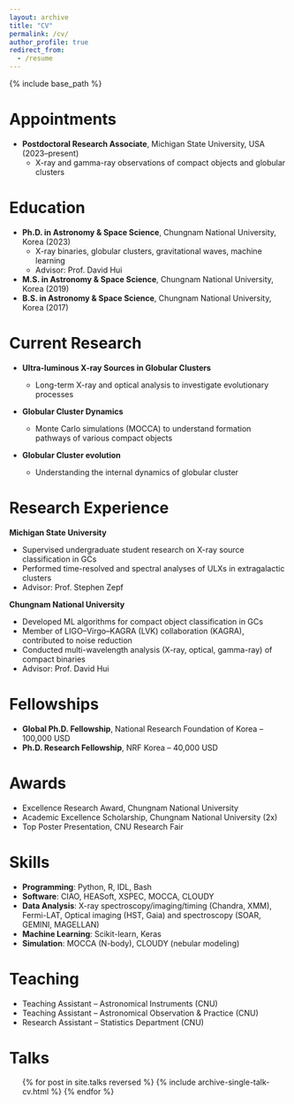 ```yaml
---
layout: archive
title: "CV"
permalink: /cv/
author_profile: true
redirect_from:
  - /resume
---
```


{% include base_path %}

Appointments
======
* **Postdoctoral Research Associate**, Michigan State University, USA (2023–present)  
  * X-ray and gamma-ray observations of compact objects and globular clusters

Education
======
* **Ph.D. in Astronomy & Space Science**, Chungnam National University, Korea (2023)
  * X-ray binaries, globular clusters, gravitational waves, machine learning  
  * Advisor: Prof. David Hui
* **M.S. in Astronomy & Space Science**, Chungnam National University, Korea (2019)
* **B.S. in Astronomy & Space Science**, Chungnam National University, Korea (2017)


Current Research
======
* **Ultra-luminous X-ray Sources in Globular Clusters**  
  * Long-term X-ray and optical analysis to investigate evolutionary processes

* **Globular Cluster Dynamics**  
  * Monte Carlo simulations (MOCCA) to understand formation pathways of various compact objects

* **Globular Cluster evolution**
  * Understanding the internal dynamics of globular cluster
  
Research Experience
======
**Michigan State University**
* Supervised undergraduate student research on X-ray source classification in GCs  
* Performed time-resolved and spectral analyses of ULXs in extragalactic clusters
* Advisor: Prof. Stephen Zepf

**Chungnam National University**
* Developed ML algorithms for compact object classification in GCs  
* Member of LIGO–Virgo–KAGRA (LVK) collaboration (KAGRA), contributed to noise reduction  
* Conducted multi-wavelength analysis (X-ray, optical, gamma-ray) of compact binaries  
* Advisor: Prof. David Hui

Fellowships
======
* **Global Ph.D. Fellowship**, National Research Foundation of Korea – 100,000 USD  
* **Ph.D. Research Fellowship**, NRF Korea – 40,000 USD

Awards
======
* Excellence Research Award, Chungnam National University  
* Academic Excellence Scholarship, Chungnam National University (2x)  
* Top Poster Presentation, CNU Research Fair

Skills
======
* **Programming**: Python, R, IDL, Bash
* **Software**: CIAO, HEASoft, XSPEC, MOCCA, CLOUDY  
* **Data Analysis**: X-ray spectroscopy/imaging/timing (Chandra, XMM), Fermi-LAT, Optical imaging (HST, Gaia) and spectroscopy (SOAR, GEMINI, MAGELLAN)
* **Machine Learning**: Scikit-learn, Keras
* **Simulation**: MOCCA (N-body), CLOUDY (nebular modeling)

Teaching
======
* Teaching Assistant – Astronomical Instruments (CNU)  
* Teaching Assistant – Astronomical Observation & Practice (CNU)  
* Research Assistant – Statistics Department (CNU)

Talks
======
  <ul>{% for post in site.talks reversed %}
    {% include archive-single-talk-cv.html  %}
  {% endfor %}</ul>
  
